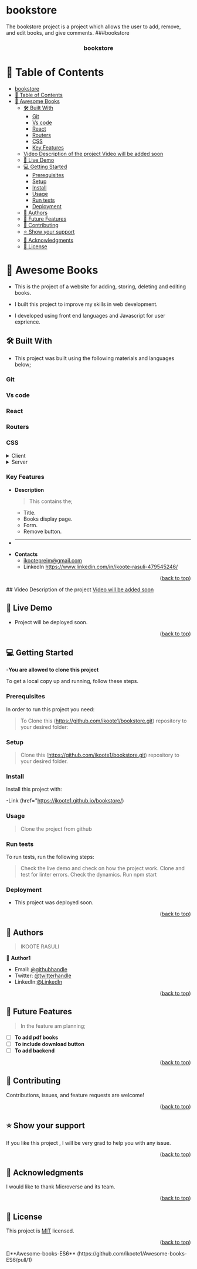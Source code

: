 # bookstore
The bookstore project is a project which allows the user to add, remove, and edit books, and give comments.
<a name="bookstore"></a>
###bookstore

<div align="center">

  <h3><b>bookstore</b></h3>

</div>

<!-- Awesome Books ES6 -->

# 📗 Table of Contents

- [bookstore](#bookstore)
- [📗 Table of Contents](#-table-of-contents)
- [📖 Awesome Books ](#-awesome-books-)
  - [🛠 Built With ](#-built-with-)
    - [Git ](#git-)
    - [Vs code](#vs-code)
    - [React ](#react-)
    - [Routers](#routers)
    - [CSS ](#css-)
    - [Key Features ](#key-features-)
  - [Video Description of the project  Video will be added soon ](#video-description-of-the-project--video-will-be-added-soon-)
  - [🚀 Live Demo ](#-live-demo-)
  - [💻 Getting Started ](#-getting-started-)
    - [Prerequisites](#prerequisites)
    - [Setup](#setup)
    - [Install](#install)
    - [Usage](#usage)
    - [Run tests](#run-tests)
    - [Deployment](#deployment)
  - [👥 Authors ](#-authors-)
  - [🔭 Future Features ](#-future-features-)
  - [🤝 Contributing ](#-contributing-)
  - [⭐️ Show your support ](#️-show-your-support-)
  - [🙏 Acknowledgments ](#-acknowledgments-)
  - [📝 License ](#-license-)

<!-- PROJECT DESCRIPTION -->

# 📖 Awesome Books <a name="about-project"></a>
- This is the project of a website for adding, storing, deleting and editing books.

- I built this project to improve my skills in web development.
- I developed using front end languages and Javascript for user exprience.

## 🛠 Built With <a name="built-with"></a>
- This project was built using the following materials and languages below;

### Git <a name="Git"></a>
### Vs code<a name="Vs code"></a>
### React <a name="React"></a>
### Routers<a name="Routers"></a>
### CSS <a name="CSS"></a> 

<details>
  <summary>Client</summary>
   #Client
  The clients for my project are the book readers, writers and libraries.
 
</details>

<details>
  <summary>Server</summary>
  <ul>
    <li><a href="https://github.com/ikoote1/bookstore">Repo</a></li>
  </ul>
</details>


<!-- Features -->

### Key Features <a name="key-features"></a>


- **Description**
  >This contains the;
  - Title.
  - Books display page.
  - Form.
  - Remove button.
- ****
- **Contacts**
  - ikootepreim@gmail.com
  - LinkedIn https://www.linkedin.com/in/ikoote-rasuli-479545246/ 

<p align="right">(<a href="#readme-top">back to top</a>)</p>
## Video Description of the project <a name="Video" href="#" > Video will be added soon </a>

<!-- LIVE DEMO -->

## 🚀 Live Demo <a name="Preim Live"></a>

- Project will be deployed soon.

<p align="right">(<a href="#readme-top">back to top</a>)</p>

<!-- GETTING STARTED -->

## 💻 Getting Started <a name="getting-started"></a>
-**You are allowed to clone this project**

To get a local copy up and running, follow these steps.

### Prerequisites

In order to run this project you need:

>To Clone this (https://github.com/ikoote1/bookstore.git) repository to your desired folder:

### Setup

>Clone this (https://github.com/ikoote1/bookstore.git) repository to your desired folder.

### Install

Install this project with:

-Link (href="https://ikoote1.github.io/bookstore/)

### Usage
  
> Clone the project from github

### Run tests

To run tests, run the following steps:

> Check the live demo and check on how the project work.
> Clone and test for linter errors.
> Check the dynamics.
> Run npm start

### Deployment

-  This project was deployed soon.

<p align="right">(<a href="#readme-top">back to top</a>)</p>

<!-- AUTHORS -->

## 👥 Authors <a name="Ikoote Rasuli"></a>

> IKOOTE RASULI

👤 **Author1**

- Email: [@githubhandle](ikootepreim@gmail.com)
- Twitter: [@twitterhandle](https://twitter.com/ikoote1)
- LinkedIn:[@LinkedIn](https://www.linkedin.com/public-profile/settings?lipi=urn%3Ali%3Apage%3Ad_flagship3_profile_self_edit_contact-info%3B4xL98PtKS7SDj%2Fe93TEh9w%3D%3D)


<p align="right">(<a href="#readme-top">back to top</a>)</p>

<!-- FUTURE FEATURES -->

## 🔭 Future Features <a name="future-features"></a>

>In the feature am planning;

- [ ] **To add pdf books**
- [ ] **To include download button**
- [ ] **To add backend**

<p align="right">(<a href="#readme-top">back to top</a>)</p>

<!-- CONTRIBUTING -->

## 🤝 Contributing <a name="contributing"></a>

Contributions, issues, and feature requests are welcome!

<p align="right">(<a href="#readme-top">back to top</a>)</p>

<!-- SUPPORT -->

## ⭐️ Show your support <a name="support"></a>

If you like this project , I will be very grad to help you with any issue.

<p align="right">(<a href="#readme-top">back to top</a>)</p>

<!-- ACKNOWLEDGEMENTS -->

## 🙏 Acknowledgments <a name="acknowledgements"></a>

I would like to thank Microverse and its team.

<p align="right">(<a href="#readme-top">back to top</a>)</p>

<!-- LICENSE -->

## 📝 License <a name="license"></a>

This project is [MIT](./LICENSE) licensed.


<p align="right">(<a href="#readme-top">back to top</a>)</p>
[]**Awesome-books-ES6** (https://github.com/ikoote1/Awesome-books-ES6/pull/1)

